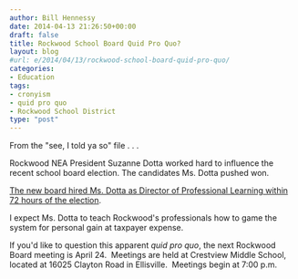 ```yaml
---
author: Bill Hennessy
date: 2014-04-13 21:26:50+00:00
draft: false
title: Rockwood School Board Quid Pro Quo?
layout: blog
#url: e/2014/04/13/rockwood-school-board-quid-pro-quo/
categories:
- Education
tags:
- cronyism
- quid pro quo
- Rockwood School District
type: "post"
---
```


From the "see, I told ya so" file . . .

Rockwood NEA President Suzanne Dotta worked hard to influence the recent school board election. The candidates Ms. Dotta pushed won.

[The new board hired Ms. Dotta as Director of Professional Learning within 72 hours of the election](https://www.rockwood.k12.mo.us/news/Pages/041114Rockwood-Hires-New-Administrators-.aspx).

I expect Ms. Dotta to teach Rockwood's professionals how to game the system for personal gain at taxpayer expense.

If you'd like to question this apparent _quid pro quo_, the next Rockwood Board meeting is April 24.  Meetings are held at Crestview Middle School, located at 16025 Clayton Road in Ellisville.  Meetings begin at 7:00 p.m.
